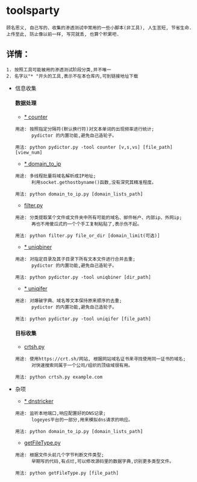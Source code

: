 # toolsparty

```
顾名思义, 自己写的、收集的渗透测试中常用的一些小脚本(非工具), 人生苦短, 节省生命.
上传至此, 防止像以前一样, 写完就丢, 也算个积累吧. 
```


## 详情：

```
1. 按照工具可能被用的渗透测试阶段分类,并不唯一
2. 名字以"* "开头的工具,表示不在本仓库内,可到链接地址下载
```

* 信息收集

    #### 数据处理

    - [* counter](https://github.com/LandGrey/pydictor)

    ```
    用途: 按照指定分隔符(默认换行符)对文本单词的出现频率进行统计;
          pydictor 的内置功能,避免自己造轮子。
    
    用法: python pydictor.py -tool counter [v,s,vs] [file_path] [view_num]
    ```

    - [* domain_to_ip](https://github.com/LandGrey/taoman/blob/master/other/domain_to_ip.py)

    ```
    用途: 多线程批量将域名解析成IP地址;
          利用socket.gethostbyname()函数,没有深究其精准程度。
    
    用法: python domain_to_ip.py [domain_lists_path]
    ```
    - [filter.py](information-gathering/filter.py)

    ```
    用途: 分类提取某个文件或文件夹中所有可能的域名、邮件帐户、内部ip、外网ip;
          再也不用傻瓜式的一个个手工复制粘贴了,表示伤不起。
    
    用法: python filter.py file_or_dir [domain_limit(可选)]
    ```
    - [* uniqbiner](https://github.com/LandGrey/pydictor)

    ```
    用途: 对指定目录及其子目录下所有文本文件进行合并去重;
          pydictor 的内置功能,避免自己造轮子。
    
    用法: python pydictor.py -tool uniqbiner [dir_path]
    ```
    - [* uniqifer](https://github.com/LandGrey/pydictor)

    ```
    用途: 对爆破字典、域名等文本保持原来顺序的去重;
          pydictor 的内置功能,避免自己造轮子。
    
    用法: python pydictor.py -tool uniqifer [file_path]
    ```

    #### 目标收集

    - [crtsh.py](information-gathering/crtsh.py)

    ```
    用途: 使用https://crt.sh/网站, 根据网站域名证书来寻找使用同一证书的域名;
          对快速搜索同属于一个公司/组织的顶级域很有用。
    
    用法: python crtsh.py example.com
    ```

* 杂项
    
    - [* dnstricker](https://github.com/LandGrey/dnstricker/blob/master/dnstricker.py)

    ```
    用途: 监听本地端口,响应配置好的DNS记录;
          logeyes平台的一部分,用来模拟dns请求的响应。
    
    用法: python domain_to_ip.py [domain_lists_path]
    ```
    - [getFileType.py](miscellaneous/getFileType.py)

    ```
    用途: 根据文件头前几个字节判断文件类型;
          早期写的代码,有点烂,可以修改源码里的数据字典,识别更多类型文件。
    
    用法: python getFileType.py [file_path]
    ```
